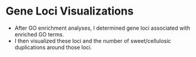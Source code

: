 # Gene Loci Visualizations
- After GO enrichment analyses, I determined gene loci associated with enriched GO terms.
- I then visualized these loci and the number of sweet/cellulosic duplications around those loci.
